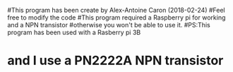 #This program has been create by Alex-Antoine Caron (2018-02-24)
#Feel free to modify the code
#This program required a Raspberry pi for working and a NPN transistor
#otherwise you won't be able to use it.
#PS:This program has been used with a Rasberry pi 3B
# and I use a PN2222A NPN transistor
